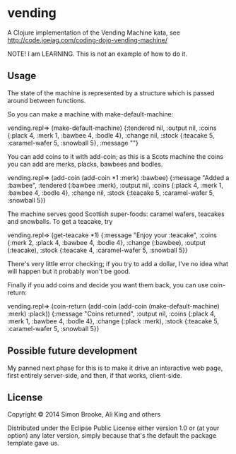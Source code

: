 # vending

A Clojure implementation of the Vending Machine kata, see http://code.joejag.com/coding-dojo-vending-machine/

NOTE! I am LEARNING. This is not an example of how to do it.

## Usage

The state of the machine is represented by a structure which is passed around between functions.

So you can make a machine with make-default-machine:

  vending.repl=> (make-default-machine)
  {:tendered nil, :output nil, :coins {:plack 4, :merk 1, :bawbee 4, :bodle 4}, :change nil, :stock {:teacake 5, :caramel-wafer 5, :snowball 5}, :message ""}

You can add coins to it with add-coin; as this is a Scots machine the coins you can add are merks, placks, bawbees and bodles.

  vending.repl=> (add-coin (add-coin *1 :merk) :bawbee)
  {:message "Added a :bawbee", :tendered (:bawbee :merk), :output nil, :coins {:plack 4, :merk 1, :bawbee 4, :bodle 4}, :change nil, :stock {:teacake 5, :caramel-wafer 5, :snowball 5}}

The machine serves good Scottish super-foods: caramel wafers, teacakes and snowballs. To get a teacake, try

  vending.repl=> (get-teacake *1)
  {:message "Enjoy your :teacake", :coins {:merk 2, :plack 4, :bawbee 4, :bodle 4}, :change (:bawbee), :output (:teacake), :stock {:teacake 4, :caramel-wafer 5, :snowball 5}}

There's very little error checking; if you try to add a dollar, I've no idea what will happen but it probably won't be good.

Finally if you add coins and decide you want them back, you can use coin-return:

  vending.repl=> (coin-return (add-coin (add-coin (make-default-machine) :merk) :plack))
  {:message "Coins returned", :output nil, :coins {:plack 4, :merk 1, :bawbee 4, :bodle 4}, :change (:plack :merk), :stock {:teacake 5, :caramel-wafer 5, :snowball 5}}

## Possible future development

My panned next phase for this is to make it drive an interactive web page, first entirely server-side, and then, if that works, client-side.

## License

Copyright © 2014 Simon Brooke, Ali King and others

Distributed under the Eclipse Public License either version 1.0 or (at
your option) any later version, simply because that's the default the package template gave us.

